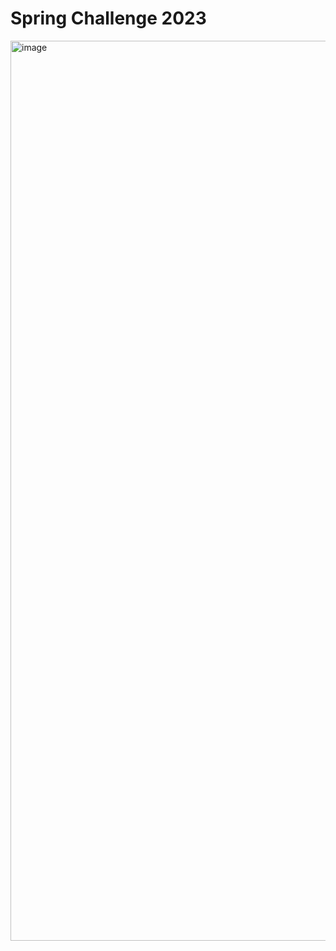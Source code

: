 # Spring Challenge 2023

<img width="1440" alt="image" src="https://github.com/lbricio/spring-challenge-2023/assets/81334995/4b63fb87-18e0-4e3d-b9ac-d13565050e8e">
